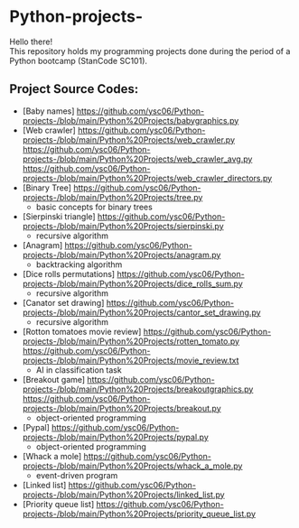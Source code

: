 # Python-projects-
Hello there!\
This repository holds my programming projects done during the period of a Python bootcamp (StanCode SC101). 

## Project Source Codes: 
* [Baby names] https://github.com/ysc06/Python-projects-/blob/main/Python%20Projects/babygraphics.py
* [Web crawler] https://github.com/ysc06/Python-projects-/blob/main/Python%20Projects/web_crawler.py https://github.com/ysc06/Python-projects-/blob/main/Python%20Projects/web_crawler_avg.py https://github.com/ysc06/Python-projects-/blob/main/Python%20Projects/web_crawler_directors.py
* [Binary Tree] https://github.com/ysc06/Python-projects-/blob/main/Python%20Projects/tree.py
  * basic concepts for binary trees
* [Sierpinski triangle] https://github.com/ysc06/Python-projects-/blob/main/Python%20Projects/sierpinski.py
  * recursive algorithm
* [Anagram] https://github.com/ysc06/Python-projects-/blob/main/Python%20Projects/anagram.py
  * backtracking algorithm
* [Dice rolls permutations] https://github.com/ysc06/Python-projects-/blob/main/Python%20Projects/dice_rolls_sum.py
  * recursive algorithm
* [Canator set drawing] https://github.com/ysc06/Python-projects-/blob/main/Python%20Projects/cantor_set_drawing.py
  * recursive algorithm
* [Rotton tomatoes movie review] https://github.com/ysc06/Python-projects-/blob/main/Python%20Projects/rotten_tomato.py https://github.com/ysc06/Python-projects-/blob/main/Python%20Projects/movie_review.txt
  * AI in classification task
* [Breakout game] https://github.com/ysc06/Python-projects-/blob/main/Python%20Projects/breakoutgraphics.py https://github.com/ysc06/Python-projects-/blob/main/Python%20Projects/breakout.py
  * object-oriented programming
* [Pypal] https://github.com/ysc06/Python-projects-/blob/main/Python%20Projects/pypal.py
  * object-oriented programming
* [Whack a mole] https://github.com/ysc06/Python-projects-/blob/main/Python%20Projects/whack_a_mole.py
  * event-driven program
* [Linked list] https://github.com/ysc06/Python-projects-/blob/main/Python%20Projects/linked_list.py
* [Priority queue list] https://github.com/ysc06/Python-projects-/blob/main/Python%20Projects/priority_queue_list.py
